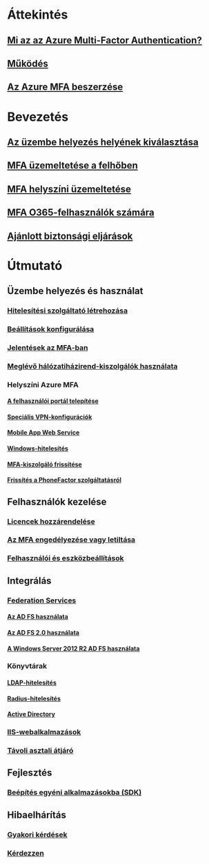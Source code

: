 # Áttekintés
## [Mi az az Azure Multi-Factor Authentication?](multi-factor-authentication.md)
## [Működés](multi-factor-authentication-how-it-works.md)
## [Az Azure MFA beszerzése](multi-factor-authentication-versions-plans.md)

# Bevezetés
## [Az üzembe helyezés helyének kiválasztása](multi-factor-authentication-get-started.md)
## [MFA üzemeltetése a felhőben](multi-factor-authentication-get-started-cloud.md)
## [MFA helyszíni üzemeltetése](multi-factor-authentication-get-started-server.md)
## [MFA O365-felhasználók számára](https://support.office.com/article/Set-up-multi-factor-authentication-for-Office-365-users-8f0454b2-f51a-4d9c-bcde-2c48e41621c6)
## [Ajánlott biztonsági eljárások](multi-factor-authentication-security-best-practices.md)

# Útmutató
## Üzembe helyezés és használat
### [Hitelesítési szolgáltató létrehozása](multi-factor-authentication-get-started-auth-provider.md)
### [Beállítások konfigurálása](multi-factor-authentication-whats-next.md)
### [Jelentések az MFA-ban](multi-factor-authentication-manage-reports.md)
### [Meglévő hálózatiházirend-kiszolgálók használata](multi-factor-authentication-nps-extension.md)
### Helyszíni Azure MFA
#### [A felhasználói portál telepítése](multi-factor-authentication-get-started-portal.md)
#### [Speciális VPN-konfigurációk](multi-factor-authentication-advanced-vpn-configurations.md)
#### [Mobile App Web Service](multi-factor-authentication-get-started-server-webservice.md)
#### [Windows-hitelesítés](multi-factor-authentication-get-started-server-windows.md)
#### [MFA-kiszolgáló frissítése](multi-factor-authentication-server-upgrade.md)
#### [Frissítés a PhoneFactor szolgáltatásról](multi-factor-authentication-get-started-server-upgrade.md)

## Felhasználók kezelése
### [Licencek hozzárendelése](multi-factor-authentication-get-started-assign-licenses.md)
### [Az MFA engedélyezése vagy letiltása](multi-factor-authentication-get-started-user-states.md)
### [Felhasználói és eszközbeállítások](multi-factor-authentication-manage-users-and-devices.md)

## Integrálás
### [Federation Services](multi-factor-authentication-get-started-adfs.md)
#### [Az AD FS használata](multi-factor-authentication-get-started-adfs-cloud.md)
#### [Az AD FS 2.0 használata](multi-factor-authentication-get-started-adfs-adfs2.md)
#### [A Windows Server 2012 R2 AD FS használata](multi-factor-authentication-get-started-adfs-w2k12.md)
### Könyvtárak
#### [LDAP-hitelesítés](multi-factor-authentication-get-started-server-ldap.md)
#### [Radius-hitelesítés](multi-factor-authentication-get-started-server-radius.md)
#### [Active Directory](multi-factor-authentication-get-started-server-dirint.md)
### [IIS-webalkalmazások](multi-factor-authentication-get-started-server-iis.md)
### [Távoli asztali átjáró](multi-factor-authentication-get-started-server-rdg.md)

## Fejlesztés
### [Beépítés egyéni alkalmazásokba (SDK)](multi-factor-authentication-sdk.md)

## Hibaelhárítás
### [Gyakori kérdések](multi-factor-authentication-faq.md)
### [Kérdezzen](https://social.msdn.microsoft.com/Forums/newthread?category=windowsazureplatform&forum=windowsazureactiveauthentication&prof=required)
